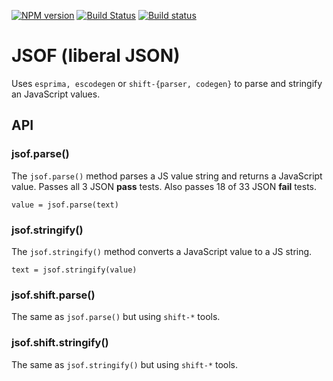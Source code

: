 [![NPM version](https://img.shields.io/npm/v/jsof.svg)](https://www.npmjs.org/package/jsof)
[![Build Status](https://travis-ci.org/drom/jsof.svg?branch=master)](https://travis-ci.org/drom/jsof)
[![Build status](https://ci.appveyor.com/api/projects/status/pcxe8l0w97jwfmil?svg=true)](https://ci.appveyor.com/project/drom/jsof)

# JSOF (liberal JSON)
Uses `esprima, escodegen` or `shift-{parser, codegen}` to parse and stringify an JavaScript values.

## API
### jsof.parse()
The `jsof.parse()` method parses a JS value string and returns a JavaScript value. Passes all 3 JSON **pass** tests. Also passes 18 of 33 JSON **fail** tests.

`value = jsof.parse(text)`

### jsof.stringify()
The `jsof.stringify()` method converts a JavaScript value to a JS string.

`text = jsof.stringify(value)`

### jsof.shift.parse()
The same as `jsof.parse()` but using `shift-*` tools.

### jsof.shift.stringify()
The same as `jsof.stringify()` but using `shift-*` tools.
